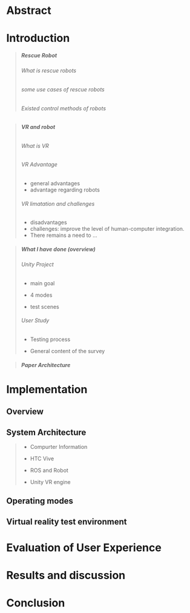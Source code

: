 # Abstract



# Introduction



> ##### Rescue Robot
>
> ###### What is rescue robots
>
> 
>
> ###### some use cases of rescue robots
>
> 
>
> ###### Existed control methods of robots





> ##### VR and robot
>
> ###### 
>
> ###### 
>
> ###### What is VR
>
> 
>
> ###### VR Advantage
>
> - general advantages
> - advantage regarding robots
>
> ###### VR limatation and challenges
>
> - disadvantages
> - challenges:  improve the level of human-computer integration.
> - There remains a need to ...





> ##### What I have done (overview)
>
> ###### Unity Project
>
> - main goal
> - 4 modes
>
> - test scenes
>
> 
>
> ###### User Study
>
> - Testing process
>
> - General content of the survey



> ##### Paper Architecture
>





# Implementation

## Overview

## System Architecture

> - Compurter Information
> - HTC Vive
> - ROS and Robot
>
> - Unity VR engine

## Operating modes

## Virtual reality test environment



# Evaluation of User Experience



# Results and discussion



# Conclusion
